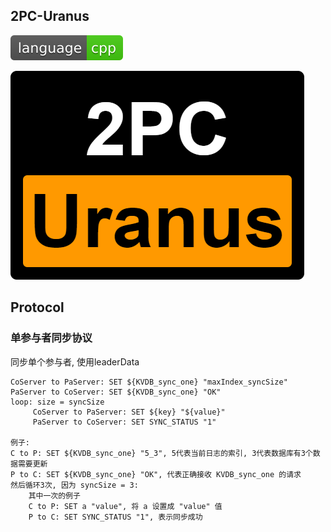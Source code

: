## 2PC-Uranus



![](cpp.svg) 

![](logo.png)





## Protocol

### 单参与者同步协议

同步单个参与者, 使用leaderData

```
CoServer to PaServer: SET ${KVDB_sync_one} "maxIndex_syncSize"
PaServer to CoServer: SET ${KVDB_sync_one} "OK"
loop: size = syncSize
     CoServer to PaServer: SET ${key} "${value}"
     PaServer to CoServer: SET SYNC_STATUS "1"
     
例子:
C to P: SET ${KVDB_sync_one} "5_3", 5代表当前日志的索引, 3代表数据库有3个数据需要更新
P to C: SET ${KVDB_sync_one} "OK", 代表正确接收 KVDB_sync_one 的请求
然后循环3次, 因为 syncSize = 3:
	其中一次的例子
    C to P: SET a "value", 将 a 设置成 "value" 值
    P to C: SET SYNC_STATUS "1", 表示同步成功
```



